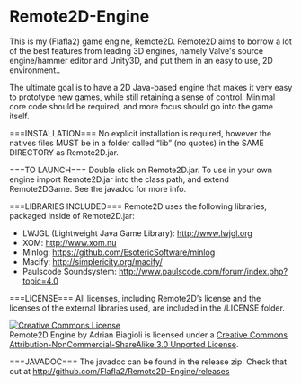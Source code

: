 Remote2D-Engine
===============
This is my (Flafla2) game engine, Remote2D.  Remote2D aims to borrow a lot of the best features from leading 3D engines, namely Valve's source engine/hammer editor and Unity3D, and put them in an easy to use, 2D environment..

The ultimate goal is to have a 2D Java-based engine that makes it very easy to prototype new games, while still retaining a sense of control.  Minimal core code should be required, and more focus should go into the game itself.

===INSTALLATION===
No explicit installation is required, however the natives files MUST be in a folder called “lib” (no quotes) in the SAME DIRECTORY as Remote2D.jar.

===TO LAUNCH===
Double click on Remote2D.jar.  To use in your own engine import Remote2D.jar into the class path, and extend Remote2DGame.  See the javadoc for more info.

===LIBRARIES INCLUDED===
Remote2D uses the following libraries, packaged inside of Remote2D.jar:
- LWJGL (Lightweight Java Game Library): http://www.lwjgl.org
- XOM: http://www.xom.nu
- Minlog: https://github.com/EsotericSoftware/minlog
- Macify: http://simplericity.org/macify/
- Paulscode Soundsystem: http://www.paulscode.com/forum/index.php?topic=4.0

===LICENSE===
All licenses, including Remote2D’s license and the licenses of the external libraries used, are included in the /LICENSE folder.

<a rel="license" href="http://creativecommons.org/licenses/by-nc-sa/3.0/deed.en_US"><img alt="Creative Commons License" style="border-width:0" src="http://i.creativecommons.org/l/by-nc-sa/3.0/88x31.png" /></a><br /><span xmlns:dct="http://purl.org/dc/terms/" property="dct:title">Remote2D Engine</span> by <span xmlns:cc="http://creativecommons.org/ns#" property="cc:attributionName">Adrian Biagioli</span> is licensed under a <a rel="license" href="http://creativecommons.org/licenses/by-nc-sa/3.0/deed.en_US">Creative Commons Attribution-NonCommercial-ShareAlike 3.0 Unported License</a>.

===JAVADOC===
The javadoc can be found in the release zip.  Check that out at http://github.com/Flafla2/Remote2D-Engine/releases
